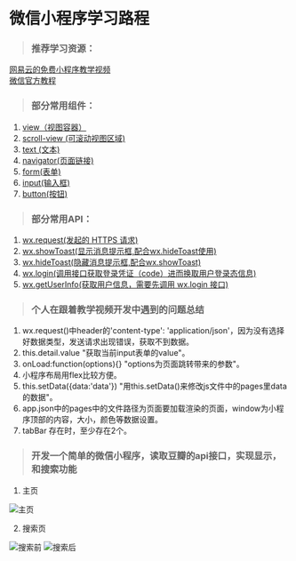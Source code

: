  
# 微信小程序学习路程
>### 推荐学习资源：
[网易云的免费小程序教学视频](http://study.163.com/course/courseMain.htm?courseId=1003283028)  
[微信官方教程](https://mp.weixin.qq.com/debug/wxadoc/dev/component/label.html)
>### 部分常用组件：
1. [view（视图容器）](https://mp.weixin.qq.com/debug/wxadoc/dev/component/view.html)
2. [scroll-view (可滚动视图区域)](https://mp.weixin.qq.com/debug/wxadoc/dev/component/scroll-view.html)
3. [text (文本)](https://mp.weixin.qq.com/debug/wxadoc/dev/component/text.html)
4. [navigator(页面链接)](https://mp.weixin.qq.com/debug/wxadoc/dev/component/navigator.html)
5. [form(表单)](https://mp.weixin.qq.com/debug/wxadoc/dev/component/form.html)
6. [input(输入框)](https://mp.weixin.qq.com/debug/wxadoc/dev/component/input.html)
7. [button(按钮)](https://mp.weixin.qq.com/debug/wxadoc/dev/component/button.html)

>### 部分常用API：
1. [wx.request(发起的 HTTPS 请求)](https://mp.weixin.qq.com/debug/wxadoc/dev/api/network-request.html#wxrequestobject)
2. [wx.showToast(显示消息提示框,配合wx.hideToast使用)](https://mp.weixin.qq.com/debug/wxadoc/dev/api/api-react.html#wxshowtoastobject)
3. [wx.hideToast(隐藏消息提示框,配合wx.showToast)](https://mp.weixin.qq.com/debug/wxadoc/dev/api/api-react.html#wxhidetoast)
4. [wx.login(调用接口获取登录凭证（code）进而换取用户登录态信息)](https://mp.weixin.qq.com/debug/wxadoc/dev/api/api-login.html#wxloginobject)
5. [wx.getUserInfo(获取用户信息，需要先调用 wx.login 接口)](https://mp.weixin.qq.com/debug/wxadoc/dev/api/open.html#wxgetuserinfoobject)


>### 个人在跟着教学视频开发中遇到的问题总结
1. wx.request()中header的'content-type': 'application/json'，因为没有选择好数据类型，发送请求出现错误，获取不到数据。
2. this.detail.value "获取当前input表单的value"。
3. onLoad:function(options){} "options为页面跳转带来的参数"。
4. 小程序布局用flex比较方便。
5. this.setData({data:'data'}) "用this.setData()来修改js文件中的pages里data的数据"。
6. app.json中的pages中的文件路径为页面要加载渲染的页面，window为小程序顶部的内容，大小，颜色等数据设置。
7. tabBar 存在时，至少存在2个。

>### 开发一个简单的微信小程序，读取豆瓣的api接口，实现显示，和搜索功能

1. 主页

![主页](/resource/img1.jpg)

2. 搜索页

![搜索前](/resource/img2.jpg)
![搜索后](/resource/img3.jpg)
